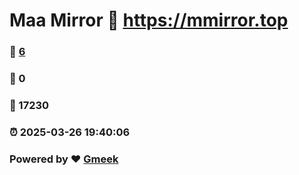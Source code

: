# Maa Mirror :link: https://mmirror.top 
### :page_facing_up: [6](https://mmirror.top/tag.html) 
### :speech_balloon: 0 
### :hibiscus: 17230 
### :alarm_clock: 2025-03-26 19:40:06 
### Powered by :heart: [Gmeek](https://github.com/Meekdai/Gmeek)
